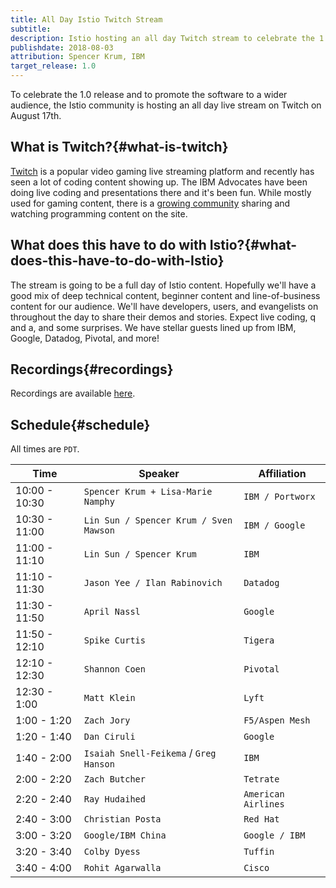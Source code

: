 ```yaml
---
title: All Day Istio Twitch Stream
subtitle:
description: Istio hosting an all day Twitch stream to celebrate the 1.0 release.
publishdate: 2018-08-03
attribution: Spencer Krum, IBM
target_release: 1.0
---
```


To celebrate the 1.0 release and to promote the software to a wider audience, the Istio community is hosting an all day live stream on Twitch on August 17th.

## What is Twitch?{#what-is-twitch}

[Twitch](https://twitch.tv/) is a popular video gaming live streaming platform and recently has seen a lot of coding content showing up. The IBM Advocates have been doing live coding and presentations there and it's been fun. While mostly used for gaming content, there is a [growing community](https://www.twitch.tv/communities/programming) sharing and watching programming content on the site.

## What does this have to do with Istio?{#what-does-this-have-to-do-with-Istio}

The stream is going to be a full day of Istio content. Hopefully we'll have a good mix of deep technical content, beginner content and line-of-business content for our audience. We'll have developers, users, and evangelists on throughout the day to share their demos and stories. Expect live coding, q and a, and some surprises. We have stellar guests lined up from IBM, Google, Datadog, Pivotal, and more!

## Recordings{#recordings}

Recordings are available [here](https://www.youtube.com/playlist?list=PLzpeuWUENMK0V3dwpx5gPJun-SLG0USqU).

## Schedule{#schedule}

All times are `PDT`.

| Time | Speaker | Affiliation |
| --- | --- | --- |
| 10:00 - 10:30 | `Spencer Krum + Lisa-Marie Namphy` | `IBM / Portworx` |
| 10:30 - 11:00 | `Lin Sun / Spencer Krum / Sven Mawson` | `IBM / Google` |
| 11:00 - 11:10 | `Lin Sun / Spencer Krum` | `IBM` |
| 11:10 - 11:30 | `Jason Yee / Ilan Rabinovich` | `Datadog` |
| 11:30 - 11:50  | `April Nassl` | `Google` |
| 11:50 - 12:10  | `Spike Curtis` | `Tigera` |
| 12:10 - 12:30  | `Shannon Coen` | `Pivotal` |
| 12:30 - 1:00  | `Matt Klein` | `Lyft` |
| 1:00 - 1:20  | `Zach Jory` | `F5/Aspen Mesh` |
| 1:20 - 1:40  | `Dan Ciruli` | `Google` |
| 1:40 - 2:00 | `Isaiah Snell-Feikema` / `Greg Hanson` | `IBM` |
| 2:00 - 2:20  | `Zach Butcher` | `Tetrate` |
| 2:20 - 2:40   | `Ray Hudaihed` | `American Airlines` |
| 2:40 - 3:00  | `Christian Posta` | `Red Hat` |
| 3:00 - 3:20  | `Google/IBM China` | `Google / IBM` |
| 3:20 - 3:40 | `Colby Dyess` | `Tuffin` |
| 3:40 - 4:00  | `Rohit Agarwalla` | `Cisco` |
